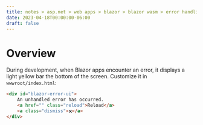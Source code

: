 ```yaml
---
title: notes > asp.net > web apps > blazor > blazor wasm > error handling
date: 2023-04-18T00:00:00-06:00
draft: false
---
```


# Overview
During development, when Blazor apps encounter an error, it displays a light yellow bar the bottom of the screen.
Customize it in `wwwroot/index.html`:
```html
<div id="blazor-error-ui">
    An unhandled error has occurred.
    <a href="" class="reload">Reload</a>
    <a class="dismiss">🗙</a>
</div>
```
